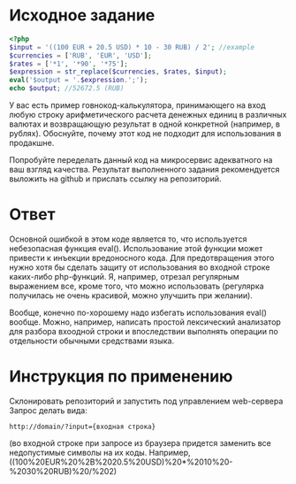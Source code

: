 Исходное задание
================
```php
<?php
$input = '((100 EUR + 20.5 USD) * 10 - 30 RUB) / 2'; //example
$currencies = ['RUB', 'EUR', 'USD'];
$rates = ['*1', '*90', '*75'];
$expression = str_replace($currencies, $rates, $input);
eval('$output = '.$expression.';');
echo $output; //52672.5 (RUB)
```
У вас есть пример говнокод-калькулятора, принимающего на вход любую строку арифметического расчета денежных единиц в различных валютах и возвращающую результат в одной конкретной (например, в рублях).
Обоснуйте, почему этот код не подходит для использования в продакшне.

Попробуйте переделать данный код на микросервис адекватного на ваш взгляд качества.
Результат выполненного задания рекомендуется выложить на github и прислать ссылку на репозиторий.

Ответ
=====
Основной ошибкой в этом коде является то, что используется небезопасная функция eval().
Использование этой функции может привести к инъекции вредоносного кода. Для предотвращения этого нужно хотя бы сделать защиту от использования во входной строке каких-либо php-функций.
Я, например, отрезал регулярным выражением все, кроме того, что можно использовать (регулярка получилась не очень красивой, можно улучшить при желании).

Вообще, конечно по-хорошему надо избегать использования eval() вообще. Можно, например, написать простой лексический анализатор для разбора вхоодной строки и впоследствии выполнять операции по отдельности обычными средствами языка.

Инструкция по применению
========================
Склонировать репозиторий и запустить под управлением web-сервера
Запрос делать вида:
```
http://domain/?input={входная строка}
```
(во входной строке при запросе из браузера придется заменить все недопустимые символы на их коды. Например, ((100%20EUR%20%2B%2020.5%20USD)%20*%2010%20-%2030%20RUB)%20/%202)